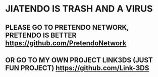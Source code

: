 # JIATENDO IS TRASH AND A VIRUS
## PLEASE GO TO PRETENDO NETWORK, PRETENDO IS BETTER https://github.com/PretendoNetwork
## OR GO TO MY OWN PROJECT LINK3DS (JUST FUN PROJECT) https://github.com/Link-3DS
